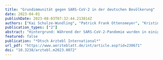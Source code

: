 ```yaml
---
title: "Grundimmunität gegen SARS-CoV-2 in der deutschen Bevölkerung"
date: 2023-04-01
publishDate: 2023-08-03T07:32:44.213814Z
authors: ["Kai Schulze-Wundling", "Patrick Frank Ottensmeyer", "Kristin Maria Meyer-Schlinkmann", "Marek Deckena", "Stefan Krüger", "Simon Schlinkert", "Axel Budde", "Dieter Münstermann", "Nicole Töpfner", "Astrid Petersmann", "Matthias Nauck", "André Karch", "Berit Lange", "Sabine Blaschke", "Carsten Tiemann", "Hendrik Streeck"]
publication_types: ["2"]
abstract: "Hintergrund: Während der SARS-CoV-2-Pandemie wurden in einigen Ländern von Beginn an nationale populationsbasierte Seroprävalenzstudien durchgeführt; dies blieb in Deutschland aus. Insbesondere im Sommer 2022 waren keine Seroprävalenzerhebungen geplant. Im Rahmen des IMMUNEBRIDGE-Projekts wurde die GUIDE-Studie durchgeführt, um die Seroprävalenz auch auf regionaler Ebene einschätzen zu können. Methode: Um einen statistisch möglichst robusten Überblick über die Anti-SARS-CoV-2-Immunitätslage der erwachsenen Bevölkerung in Deutschland zu erhalten, wurden serologische Untersuchungen mittels Trockenblutkarten durchgeführt und Daten in einer telefonischen sowie einer Online-Befragung erhoben. Die Blutproben wurden auf die Präsenz von Antikörpern gegen das S- und das N-Antigen von SARS-CoV-2 hin untersucht. Ergebnisse: Bei 95,7 % der insgesamt 15 932 Teilnehmerinnen und Teilnehmer wurden Antikörper gegen das S-Antigen und bei 44,4 % gegen das N-Antigen nachgewiesen. In den Altersgruppen der besonders gefährdeten Personen 65+ und 80+ war die Nachweisbarkeit von Anti-S-Antikörpern mit 97,4 % beziehungsweise 98,8 % besonders hoch. Es traten deutliche regionale Unterschiede in der Verteilung der anti-S- und anti-N-Antikörper zutage. Immunitätslücken bestanden sowohl regional als auch demografisch. So zeigten sich besonders in ostdeutschen Bundesländern hohe anti-N- und in westdeutschen hohe anti-S-Antikörperwerte. Schlussfolgerung: Die Ergebnisse dieser Studie deuten darauf hin, dass ein Großteil der erwachsenen deutschen Bevölkerung Antikörper gegen das SARS-CoV-2-Virus gebildet hat. Abhängig von den Charakteristika der jeweiligen SARS-CoV-2-Variante wird dadurch die Wahrscheinlichkeit von Überlastungsszenarien des Gesundheitssystems durch Hospitalisierungen sowie intensivstationäre Fällen infolge von COVID-19 in den nächsten Wellen im Vergleich zu einer Situation ohne diese Immunitätslage in der Bevölkerung erheblich reduziert."
featured: false
publication: "*Dtsch Arztebl International*"
url_pdf: "https://www.aerzteblatt.de/int/article.asp?id=230671"
doi: "10.3238/arztebl.m2023.0072"
---
```


